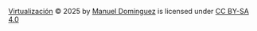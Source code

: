 <a href="https://creativecommons.org">Virtualización</a> © 2025 by <a href="https://creativecommons.org">Manuel Dominguez</a> is licensed under <a href="https://creativecommons.org/licenses/by-sa/4.0/">CC BY-SA 4.0</a>

<img src="https://mirrors.creativecommons.org/presskit/icons/cc.svg" alt="" style="max-width: 1em;max-height:1em;margin-left: .2em;"><img src="https://mirrors.creativecommons.org/presskit/icons/by.svg" alt="" style="max-width: 1em;max-height:1em;margin-left: .2em;"><img src="https://mirrors.creativecommons.org/presskit/icons/sa.svg" alt="" style="max-width: 1em;max-height:1em;margin-left: .2em;">
